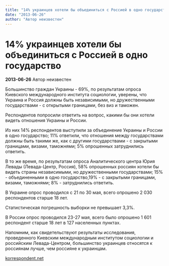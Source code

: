 ```yaml
---
title: "14% украинцев хотели бы объединиться с Россией в одно государство"
date: "2013-06-26"
author: "Автор неизвестен"
---
```


# 14% украинцев хотели бы объединиться с Россией в одно государство

**2013-06-26** Автор неизвестен

Большинство граждан Украины - 69%, по результатам опроса Киевского международного института социологии, уверены, что Украина и Россия должны быть независимыми, но дружественными государствами - с открытыми границами, без виз и таможен.

Респондентов попросили ответить на вопрос, какими бы они хотели видеть отношения Украины и России.

Из них 14% респондентов выступили за объединение Украины и России в одно государство; 11% ответили, что отношения между государствами должны быть такими же, как с другими государствами - с закрытыми границами, визами, таможнями; 5% опрошенных затруднились ответить.

В то же время, по результатам опроса Аналитического центра Юрия Левады (Левада-Центр, Россия), 58% опрошенных россиян хотели бы видеть страны независимыми, но дружественными государствами; 15% - объединенными в одно государство,19% - с закрытыми границами, визами, таможнями; 8% - затруднились ответить.

В Украине опрос проводился с 21 по 30 мая, всего опрошено 2 030 респондентов старше 18 лет.

Статистическая погрешность выборки не превышает 3,3%.

В России опрос проводился 23-27 мая, всего было опрошено 1 601 респондент старше 18 лет в 127 населенных пунктах.

Напомним, как свидетельствуют результаты исследования, проведенного Киевским международным институтом социологии и российским Левада-Центром, большинство украинцев относятся к россиянам лучше, чем россияне к украинцам.

[korrespondent.net](http://korrespondent.net/ukraine/politics/1574432-opros-14-ukraincev-hotyat-obedinitsya-s-rossiej-v-odno-gosudarstvo)